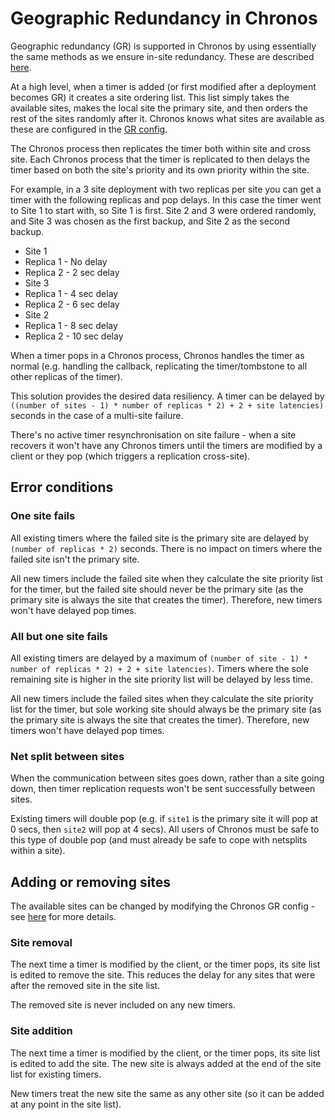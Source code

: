 # Geographic Redundancy in Chronos

Geographic redundancy (GR) is supported in Chronos by using essentially the same methods as we ensure in-site redundancy. These are described [here](https://github.com/Metaswitch/chronos/blob/dev/doc/technical.md).

At a high level, when a timer is added (or first modified after a deployment becomes GR) it creates a site ordering list. This list simply takes the available sites, makes the local site the primary site, and then orders the rest of the sites randomly after it. Chronos knows what sites are available as these are configured in the [GR config](https://github.com/Metaswitch/chronos/blob/dev/doc/configuration.md).

The Chronos process then replicates the timer both within site and cross site. Each Chronos process that the timer is replicated to then delays the timer based on both the site's priority and its own priority within the site.

For example, in a 3 site deployment with two replicas per site you can get a timer with the following replicas and pop delays. In this case the timer went to Site 1 to start with, so Site 1 is first. Site 2 and 3 were ordered randomly, and Site 3 was chosen as the first backup, and Site 2 as the second backup.

* Site 1
 * Replica 1 - No delay
 * Replica 2 - 2 sec delay
* Site 3
 * Replica 1 - 4 sec delay
 * Replica 2 - 6 sec delay
* Site 2
 * Replica 1 - 8 sec delay
 * Replica 2 - 10 sec delay

When a timer pops in a Chronos process, Chronos handles the timer as normal (e.g. handling the callback, replicating the timer/tombstone to all other replicas of the timer).
 
This solution provides the desired data resiliency. A timer can be delayed by `((number of sites - 1) * number of replicas * 2) + 2 + site latencies)` seconds in the case of a multi-site failure.

There's no active timer resynchronisation on site failure - when a site recovers it won't have any Chronos timers until the timers are modified by a client or they pop (which triggers a replication cross-site).

## Error conditions

### One site fails

All existing timers where the failed site is the primary site are delayed by `(number of replicas * 2)` seconds. There is no impact on timers where the failed site isn't the primary site.

All new timers include the failed site when they calculate the site priority list for the timer, but the failed site should never be the primary site (as the primary site is always the site that creates the timer). Therefore, new timers won't have delayed pop times.

### All but one site fails

All existing timers are delayed by a maximum of `(number of site - 1) * number of replicas * 2) + 2 + site latencies)`. Timers where the sole remaining site is higher in the site priority list will be delayed by less time.

All new timers include the failed sites when they calculate the site priority list for the timer, but sole working site should always be the primary site (as the primary site is always the site that creates the timer). Therefore, new timers won't have delayed pop times.

### Net split between sites

When the communication between sites goes down, rather than a site going down, then timer replication requests won't be sent successfully between sites.

Existing timers will double pop (e.g. if `site1` is the primary site it will pop at 0 secs, then `site2` will pop at 4 secs). All users of Chronos must be safe to this type of double pop (and must already be safe to cope with netsplits within a site).

## Adding or removing sites

The available sites can be changed by modifying the Chronos GR config - see [here](https://github.com/Metaswitch/chronos/blob/dev/doc/configuration.md) for more details.

### Site removal

The next time a timer is modified by the client, or the timer pops, its site list is edited to remove the site. This reduces the delay for any sites that were after the removed site in the site list.

The removed site is never included on any new timers.

### Site addition

The next time a timer is modified by the client, or the timer pops, its site list is edited to add the site. The new site is always added at the end of the site list for existing timers.

New timers treat the new site the same as any other site (so it can be added at any point in the site list).
